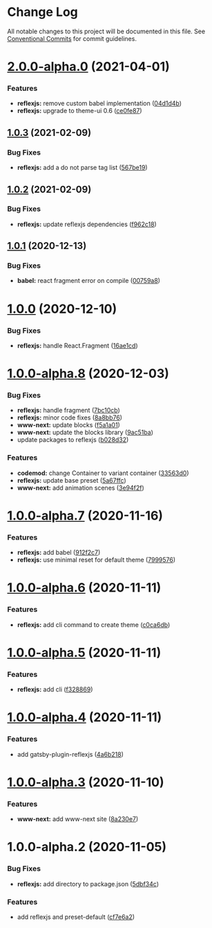 # Change Log

All notable changes to this project will be documented in this file.
See [Conventional Commits](https://conventionalcommits.org) for commit guidelines.

# [2.0.0-alpha.0](https://github.com/reflexjs/reflexjs/compare/reflexjs@1.0.3...reflexjs@2.0.0-alpha.0) (2021-04-01)


### Features

* **reflexjs:** remove custom babel implementation ([04d1d4b](https://github.com/reflexjs/reflexjs/commit/04d1d4b55ca721c5c1e6cdae9b4d66ed7b1a3ed5))
* **reflexjs:** upgrade to theme-ui 0.6 ([ce0fe87](https://github.com/reflexjs/reflexjs/commit/ce0fe872c554d0b918c278f66a95b4e28b024cb5))





## [1.0.3](https://github.com/reflexjs/reflexjs/compare/reflexjs@1.0.2...reflexjs@1.0.3) (2021-02-09)


### Bug Fixes

* **reflexjs:** add a do not parse tag list ([567be19](https://github.com/reflexjs/reflexjs/commit/567be195d759679c646abf106eb4bbe2ee98ad07))





## [1.0.2](https://github.com/reflexjs/reflexjs/compare/reflexjs@1.0.1...reflexjs@1.0.2) (2021-02-09)


### Bug Fixes

* **reflexjs:** update reflexjs dependencies ([f962c18](https://github.com/reflexjs/reflexjs/commit/f962c184607dca6e92d32f1430266e699e297ec5))





## [1.0.1](https://github.com/reflexjs/reflex/compare/reflexjs@1.0.0...reflexjs@1.0.1) (2020-12-13)


### Bug Fixes

* **babel:** react fragment error on compile ([00759a8](https://github.com/reflexjs/reflex/commit/00759a816c2784c211e0d47e150f7ccedd66b2ea))





# [1.0.0](https://github.com/reflexjs/reflex/compare/reflexjs@1.0.0-alpha.8...reflexjs@1.0.0) (2020-12-10)


### Bug Fixes

* **reflexjs:** handle React.Fragment ([16ae1cd](https://github.com/reflexjs/reflex/commit/16ae1cdee53df54b1b6bb929186530d6d8768391))





# [1.0.0-alpha.8](https://github.com/reflexjs/reflex/compare/reflexjs@1.0.0-alpha.7...reflexjs@1.0.0-alpha.8) (2020-12-03)


### Bug Fixes

* **reflexjs:** handle fragment ([7bc10cb](https://github.com/reflexjs/reflex/commit/7bc10cb4dd1b0db4cab5896b803b248f4b02282c))
* **reflexjs:** minor code fixes ([8a8bb76](https://github.com/reflexjs/reflex/commit/8a8bb76bdcb8bcd05878186b5900e121627f1a55))
* **www-next:** update blocks ([f5a1a01](https://github.com/reflexjs/reflex/commit/f5a1a010feb0f9284d780bfa6ad948ec2704563d))
* **www-next:** update the blocks library ([9ac51ba](https://github.com/reflexjs/reflex/commit/9ac51ba95ad1f9626cde9e1e54e622d8ed4a32ad))
* update packages to reflexjs ([b028d32](https://github.com/reflexjs/reflex/commit/b028d328ddbbd41e6bd023a2c6317128aa4c284e))


### Features

* **codemod:** change Container to variant container ([33563d0](https://github.com/reflexjs/reflex/commit/33563d06087a2c7762a6b26027ef9677acc579c3))
* **reflexjs:** update base preset ([5a67ffc](https://github.com/reflexjs/reflex/commit/5a67ffc1b3c1b0500e41e3b3dfa6a45d318a84eb))
* **www-next:** add animation scenes ([3e94f2f](https://github.com/reflexjs/reflex/commit/3e94f2f6d9f852e006c5453ce0043d59953e0f5b))





# [1.0.0-alpha.7](https://github.com/reflexjs/reflex/compare/reflexjs@1.0.0-alpha.6...reflexjs@1.0.0-alpha.7) (2020-11-16)


### Features

* **reflexjs:** add babel ([912f2c7](https://github.com/reflexjs/reflex/commit/912f2c77ee7ab000fbbda9d068c43556f5397dd6))
* **reflexjs:** use minimal reset for default theme ([7999576](https://github.com/reflexjs/reflex/commit/799957641abe1875ac8c07027ae3abdde2951e5e))





# [1.0.0-alpha.6](https://github.com/reflexjs/reflex/compare/reflexjs@1.0.0-alpha.5...reflexjs@1.0.0-alpha.6) (2020-11-11)


### Features

* **reflexjs:** add cli command to create theme ([c0ca6db](https://github.com/reflexjs/reflex/commit/c0ca6db1b90853c4cca26adb8e8fb60633ca5393))





# [1.0.0-alpha.5](https://github.com/reflexjs/reflex/compare/reflexjs@1.0.0-alpha.4...reflexjs@1.0.0-alpha.5) (2020-11-11)


### Features

* **reflexjs:** add cli ([f328869](https://github.com/reflexjs/reflex/commit/f3288697d512aaf8d1ede1c35334e77e9b18729f))





# [1.0.0-alpha.4](https://github.com/reflexjs/reflex/compare/reflexjs@1.0.0-alpha.3...reflexjs@1.0.0-alpha.4) (2020-11-11)


### Features

* add gatsby-plugin-reflexjs ([4a6b218](https://github.com/reflexjs/reflex/commit/4a6b21809bb551ce3fb41595830f60b4eeb832f4))





# [1.0.0-alpha.3](https://github.com/reflexjs/reflex/compare/reflexjs@1.0.0-alpha.2...reflexjs@1.0.0-alpha.3) (2020-11-10)


### Features

* **www-next:** add www-next site ([8a230e7](https://github.com/reflexjs/reflex/commit/8a230e7e43d1bb6a25c7332501547ee0f9eea080))





# 1.0.0-alpha.2 (2020-11-05)


### Bug Fixes

* **reflexjs:** add directory to package.json ([5dbf34c](https://github.com/reflexjs/reflex/commit/5dbf34c8e8dcc431c8b05c4688b584a8b15d04a3))


### Features

* add reflexjs and preset-default ([cf7e6a2](https://github.com/reflexjs/reflex/commit/cf7e6a25901a3685e959bf4024b3c839adbce72b))
